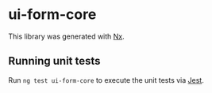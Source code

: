# ui-form-core

This library was generated with [Nx](https://nx.dev).

## Running unit tests

Run `ng test ui-form-core` to execute the unit tests via [Jest](https://jestjs.io).
